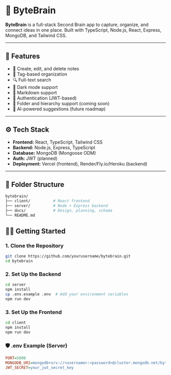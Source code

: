 # 🧠 ByteBrain

**ByteBrain** is a full-stack Second Brain app to capture, organize, and connect ideas in one place. Built with TypeScript, Node.js, React, Express, MongoDB, and Tailwind CSS.

---

## 🚀 Features

- 📝 Create, edit, and delete notes
- 🧠 Tag-based organization
- 🔍 Full-text search
- 🌙 Dark mode support
- 🧩 Markdown support
- 🔐 Authentication (JWT-based)
- 📁 Folder and hierarchy support (coming soon)
- 🤖 AI-powered suggestions (future roadmap)

---

## ⚙️ Tech Stack

- **Frontend:** React, TypeScript, Tailwind CSS
- **Backend:** Node.js, Express, TypeScript
- **Database:** MongoDB (Mongoose ODM)
- **Auth:** JWT (planned)
- **Deployment:** Vercel (frontend), Render/Fly.io/Heroku (backend)

---

## 📁 Folder Structure

```bash
bytebrain/
├── client/          # React frontend
├── server/          # Node + Express backend
├── docs/            # Design, planning, schema
└── README.md

```

## 🧑‍💻 Getting Started

### 1. Clone the Repository

```bash
git clone https://github.com/yourusername/bytebrain.git
cd bytebrain
```

### 2. Set Up the Backend

```bash
cd server
npm install
cp .env.example .env  # Add your environment variables
npm run dev
```

### 3. Set Up the Frontend

```bash
cd client
npm install
npm run dev
```

### 🛡️ .env Example (Server)

```ini
PORT=5000
MONGODB_URI=mongodb+srv://<username>:<password>@cluster.mongodb.net/bytebrain
JWT_SECRET=your_jwt_secret_key
```
